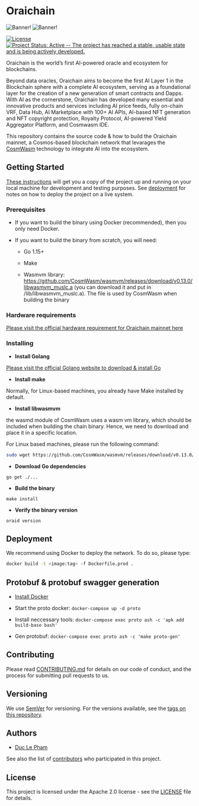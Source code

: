 # Oraichain

![Banner!](https://orai.io/images/logos/logo-full-h-light.png#gh-light-mode-only)
![Banner!](https://orai.io/images/logos/logo-full-h-dark.png#gh-dark-mode-only)

[![License](https://img.shields.io/badge/License-Apache%202.0-blue.svg)](https://opensource.org/licenses/Apache-2.0)
[![Project Status: Active -- The project has reached a stable, usable
state and is being actively
developed.](https://img.shields.io/badge/repo%20status-Active-green.svg)](https://www.repostatus.org/#active)


Oraichain is the world’s first AI-powered oracle and ecosystem for blockchains. 

Beyond data oracles, Oraichain aims to become the first AI Layer 1 in the Blockchain sphere with a complete AI ecosystem, serving as a foundational layer for the creation of a new generation of smart contracts and Dapps. With AI as the cornerstone, Oraichain has developed many essential and innovative products and services including AI price feeds, fully on-chain VRF, Data Hub, AI Marketplace with 100+ AI APIs, AI-based NFT generation and NFT copyright protection, Royalty Protocol, AI-powered Yield Aggregator Platform, and Cosmwasm IDE.

This repository contains the source code & how to build the Oraichain mainnet, a Cosmos-based blockchain network that levarages the [CosmWasm](https://github.com/CosmWasm/cosmwasm) technology to integrate AI into the ecosystem.

## Getting Started

[These instructions](https://docs.orai.io/developers/tutorials/getting-setup) will get you a copy of the project up and running on your local machine for development and testing purposes. See [deployment](#deployment) for notes on how to deploy the project on a live system.

### Prerequisites

* If you want to build the binary using Docker (recommended), then you only need Docker.

* If you want to build the binary from scratch, you will need:

    - Go 1.15+

    - Make

    - Wasmvm library: https://github.com/CosmWasm/wasmvm/releases/download/v0.13.0/libwasmvm_muslc.a (you can download it and put in /lib/libwasmvm_muslc.a). The file is used by CosmWasm when building the binary

### Hardware requirements

[Please visit the official hardware requirement for Oraichain mainnet here](https://docs.orai.io/developers/networks/mainnet#node-hardwarde-specification)

### Installing

* **Install Golang**

[Please visit the official Golang website to download & install Go](https://go.dev/doc/install)

* **Install make**

Normally, for Linux-based machines, you already have Make installed by default.

* **Install libwasmvm**

the wasmd module of CosmWasm uses a wasm vm library, which should be included when building the chain binary. Hence, we need to download and place it in a specific location.

For Linux based machines, please run the following command:

```bash
sudo wget https://github.com/CosmWasm/wasmvm/releases/download/v0.13.0/libwasmvm_muslc.a -O /lib/libwasmvm_muslc.a
```

* **Download Go dependencies**

`go get ./...`

* **Build the binary**

`make install`

* **Verify the binary version**

`oraid version`

## Deployment

We recommend using Docker to deploy the network. To do so, please type:

```bash
docker build -t <image:tag> -f Dockerfile.prod .
```

## Protobuf & protobuf swagger generation

* [Install Docker](https://docs.docker.com/engine/install)

* Start the proto docker: `docker-compose up -d proto`

* Install neccessary tools: `docker-compose exec proto ash -c 'apk add build-base bash'`

* Gen protobuf: `docker-compose exec proto ash -c 'make proto-gen'`

## Contributing

Please read [CONTRIBUTING.md](./CONTRIBUTING.md) for details on our code of conduct, and the process for submitting pull requests to us.

## Versioning

We use [SemVer](http://semver.org/) for versioning. For the versions available, see the [tags on this repository](https://github.com/oraichain/orai/tags). 

## Authors

* [Duc Le Pham](https://github.com/ducphamle2)

See also the list of [contributors](https://github.com/oraichain/orai/contributors) who participated in this project.

## License

This project is licensed under the Apache 2.0 license - see the [LICENSE](LICENSE) file for details.

<!-- ## Acknowledgments

* Hat tip to anyone whose code was used
* Inspiration
* etc -->

<!-- ## Run test
`make test-method PACKAGE=github.com/oraichain/orai/x/airequest/keeper METHOD=TestCalucateMol` -->

<!-- ## Create swagger documentation

```bash
# go to proto
docker-compose exec proto ash
make proto-swagger
# then create static file
go get github.com/rakyll/statik
statik -src doc/swagger-ui/ -dest doc -f
``` -->